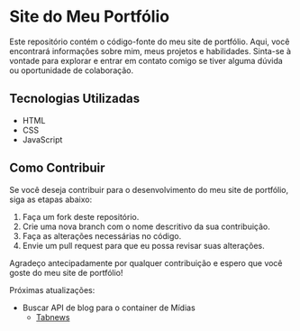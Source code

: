 # Site do Meu Portfólio

Este repositório contém o código-fonte do meu site de portfólio. Aqui, você encontrará informações sobre mim, meus projetos e habilidades. Sinta-se à vontade para explorar e entrar em contato comigo se tiver alguma dúvida ou oportunidade de colaboração.

## Tecnologias Utilizadas

- HTML
- CSS
- JavaScript

## Como Contribuir

Se você deseja contribuir para o desenvolvimento do meu site de portfólio, siga as etapas abaixo:

1. Faça um fork deste repositório.
2. Crie uma nova branch com o nome descritivo da sua contribuição.
3. Faça as alterações necessárias no código.
4. Envie um pull request para que eu possa revisar suas alterações.

Agradeço antecipadamente por qualquer contribuição e espero que você goste do meu site de portfólio!


Próximas atualizações:
- Buscar API de blog para o container de Mídias
    - [Tabnews](https://www.tabnews.com.br/filipedeschamps/tentando-construir-um-pedaco-de-internet-mais-massa)